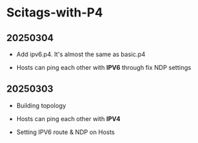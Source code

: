 # Scitags-with-P4

## 20250304

- Add ipv6.p4. It's almost the same as basic.p4

- Hosts can ping each other with **IPV6** through fix NDP settings


## 20250303
- Building topology 

- Hosts can ping each other with **IPV4**

- Setting IPV6 route & NDP on Hosts
